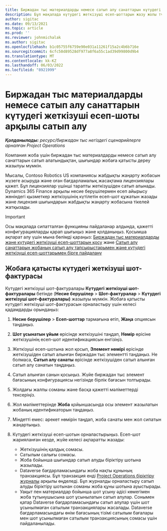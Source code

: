 ```yaml
---
title: Биржадан тыс материалдарды немесе сатып алу санаттарын күтудегі жеткізуші есеп-шоты арқылы сатып алу
description: Бұл мақалада күтудегі жеткізуші есеп-шоттарын жазу жолы түсіндіріледі.
author: sigitac
ms.date: 09/13/2021
ms.topic: article
ms.prod: ''
ms.reviewer: johnmichalak
ms.author: sigitac
ms.openlocfilehash: b1c05755f6759e90e031a11261f15a2c4b6b716e
ms.sourcegitcommit: 6cfc50d89528df977a8f6a55c1ad39d99800d9b4
ms.translationtype: MT
ms.contentlocale: kk-KZ
ms.lasthandoff: 06/03/2022
ms.locfileid: "8921999"
---
```

# <a name="purchase-non-stocked-materials-or-procurement-categories-using-a-pending-vendor-invoice"></a>Биржадан тыс материалдарды немесе сатып алу санаттарын күтудегі жеткізуші есеп-шоты арқылы сатып алу

_**Қолданылады:** ресурс/биржадан тыс негіздегі сценарийлерге арналған Project Operations_

Компания жоба үшін биржадан тыс материалдарды немесе сатып алу санаттарын сатып алатындықтан, шығындар жобаға қатысты дереу жазылуы мүмкін. 

Мысалы, Contoso Robotics US компаниясы жабдықты жаңарту жобасын жүзеге асыруда және оған бағдарламалық жасақтама лицензиялары қажет. Бұл лицензиялар үшінші тарапты жеткізушіден сатып алынады.  Dynamics 365 Finance арқылы несие берушілермен есеп айырысу жөніндегі қызметкер жеткізушінің күтілетін есеп-шот құжатын жазады және лицензия шығындарын жабдықты жаңарту жобасына тікелей жатқызады. 

> [!IMPORTANT]
> Осы мақалада сипатталған функцияны пайдаланар алдында, қажетті конфигурацияларды қарап шығыңыз және қолданыңыз. Қосымша ақпарат алу үшін мына бөлімді қараңыз: [Биржадан тыс материалдарды және күтудегі жеткізуші есеп-шоттарын қосу](configure-materials-nonstocked.md) және [Сатып алу санаттарын жобаның сатып алу тапсырыстарымен және күтудегі жеткізуші есеп-шоттарымен бірге пайдалану](configure-procurement-categories.md)

## <a name="post-a-project-related-pending-vendor-invoice"></a>Жобаға қатысты күтудегі жеткізуші шот-фактурасы 

Күтудегі жеткізуші шот-фактуралары **Күтудегі жеткізуші шот-фактуралары** бетінде (**Несие берушілер** > **Шот-фактуралар** > **Күтудегі жеткізуші шот-фактуралары)** жазылуы мүмкін. Жобаға қатысты күтудегі жеткізуші шот-фактурасын орналастыру үшін келесі қадамдарды орындаңыз:

1. **Несие берушілер** > **Есеп-шоттар** тармағына өтіп, **Жаңа** опциясын таңдаңыз. 
1. **Шот ұсынатын ұйым** өрісінде жеткізушіні таңдап, **Нөмір** өрісіне жеткізушінің есеп-шот идентификациясын енгізіңіз.
1. Жеткізуші есеп-шотына жол қосып, **Элемент нөмірі** өрісінде жеткізушіден сатып алынған биржадан тыс элементті таңдаңыз. Не болмаса, **Сатып алу санаты** өрісінде жеткізушіден сатып алынған сатып алу санатын таңдаңыз.   
1. Сатып алынған санын қосыңыз. Жүйе биржадан тыс элемент бағасының конфигурациясы негізінде бірлік бағасын толтырады. 
1. Жолдағы жалпы соманы және басқа қажетті мәліметтерді тексеріңіз.
1. Жол мәліметтерінде **Жоба** қойыншасында осы элемент жазылатын жобаның идентификаторын таңдаңыз.
1. Міндетті емес: әрекет нөмірін таңдап, жоба санаты мен жол сипатын жаңартыңыз.
1. Күтудегі жеткізуші есеп-шотын орналастырыңыз. Есеп-шот жарияланған кезде, жүйе келесі ақпаратты жазады:
    
    - Жеткізушінің қалдық сомасы.
    - Сатылым салығы сомасы.
    - Жоба бойынша шығындар сатып алуды біріктіру шотына жазылады.
    - Dataverse бағдарламасындағы жоба нақты құнының транзакциясы.  Бұл транзакция енді [Project Operations біріктіру журналы](../project-accounting/project-operations-integration-journal.md) арқылы өңделеді. Бұл журналды орналастыру сатып алуды біріктіру шотынан соманы жоба құны шотына ауыстырады. 
    - Уақыт пен материалдар бойынша шот ұсыну әдісі көмегімен жоба тұтынушысына шот ұсынылатын сатып алулар. Сонымен қатар Dataverse бағдарламасындағы сатып алулар үшін шот ұсынылмаған сатылым транзакциялары жасалады. Dataverse бағдарламасындағы өнім бағасының тізімі сатылым бағалары мен шот ұсынылмаған сатылым транзакциясының сомасы үшін пайдаланылады.
